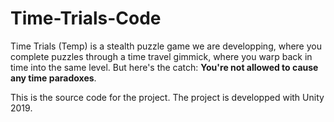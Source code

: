 # Time-Trials-Code
Time Trials (Temp) is a stealth puzzle game we are developping, where you complete puzzles through a time travel gimmick, where you warp back in time into the same level. But here's the catch: **You're not allowed to cause any time paradoxes**. 

This is the source code for the project. The project is developped with Unity 2019. 
